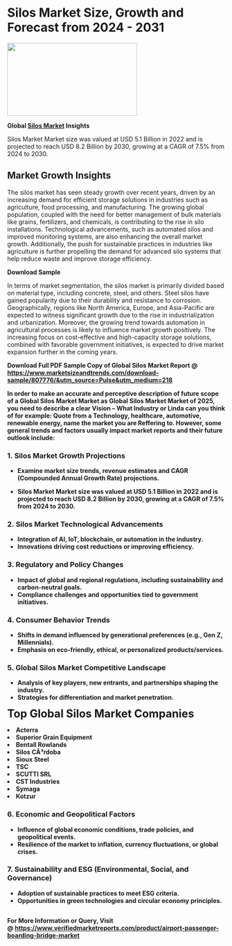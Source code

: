 <H1>Silos Market Size, Growth and Forecast from 2024 - 2031</H1><img class="aligncenter size-medium wp-image-584254" src="https://thirdeyenews.in/wp-content/uploads/2024/09/Global-Market-Research-300x168.jpeg" alt="" width="300" height="168" /><p><strong>Global&nbsp;<a href="https://www.marketsizeandtrends.com/download-sample/807776/&amp;utm_source=Pulse&amp;utm_medium=218">Silos Market</a> Insights</strong></p><p>Silos Market Market size was valued at USD 5.1 Billion in 2022 and is projected to reach USD 8.2 Billion by 2030, growing at a CAGR of 7.5% from 2024 to 2030.</p><p><h2>Market Growth Insights</h2> <p>The silos market has seen steady growth over recent years, driven by an increasing demand for efficient storage solutions in industries such as agriculture, food processing, and manufacturing. The growing global population, coupled with the need for better management of bulk materials like grains, fertilizers, and chemicals, is contributing to the rise in silo installations. Technological advancements, such as automated silos and improved monitoring systems, are also enhancing the overall market growth. Additionally, the push for sustainable practices in industries like agriculture is further propelling the demand for advanced silo systems that help reduce waste and improve storage efficiency.</p> <p><strong>Download Sample</strong></p> <p>In terms of market segmentation, the silos market is primarily divided based on material type, including concrete, steel, and others. Steel silos have gained popularity due to their durability and resistance to corrosion. Geographically, regions like North America, Europe, and Asia-Pacific are expected to witness significant growth due to the rise in industrialization and urbanization. Moreover, the growing trend towards automation in agricultural processes is likely to influence market growth positively. The increasing focus on cost-effective and high-capacity storage solutions, combined with favorable government initiatives, is expected to drive market expansion further in the coming years.</p> <p><strong></p><p><span class=""><strong>Download Full PDF Sample Copy of Global Silos Market Report</strong> @ <a href="https://www.marketsizeandtrends.com/download-sample/807776/&amp;utm_source=Pulse&amp;utm_medium=218" target="_blank">https://www.marketsizeandtrends.com/download-sample/807776/&amp;utm_source=Pulse&amp;utm_medium=218</a></span></p><p>In order to make an accurate and perceptive description of future scope of a Global&nbsp;Silos Market Market as Global&nbsp;Silos Market Market of 2025, you need to describe a clear Vision &ndash; What Industry or Linda can you think of for example: Quote from a Technology, healthcare, automotive, renewable energy, name the market you are Reffering to. However, some general trends and factors usually impact market reports and their future outlook include:</p><h3>1.&nbsp;<strong>Silos Market Growth Projections</strong></h3><ul><li>Examine market size trends, revenue estimates and CAGR (Compounded Annual Growth Rate) projections.</li><li><p>Silos Market Market size was valued at USD 5.1 Billion in 2022 and is projected to reach USD 8.2 Billion by 2030, growing at a CAGR of 7.5% from 2024 to 2030.</p></li></ul><h3>2.&nbsp;<strong>Silos Market Technological Advancements</strong></h3><ul><li>Integration of AI, IoT, blockchain, or automation in the industry.</li><li>Innovations driving cost reductions or improving efficiency.</li></ul><h3>3.&nbsp;<strong>Regulatory and Policy Changes</strong></h3><ul><li>Impact of global and regional regulations, including sustainability and carbon-neutral goals.</li><li>Compliance challenges and opportunities tied to government initiatives.</li></ul><h3>4.&nbsp;<strong>Consumer Behavior Trends</strong></h3><ul><li>Shifts in demand influenced by generational preferences (e.g., Gen Z, Millennials).</li><li>Emphasis on eco-friendly, ethical, or personalized products/services.</li></ul><h3>5.&nbsp;<strong>Global Silos Market Competitive Landscape</strong></h3><ul><li>Analysis of key players, new entrants, and partnerships shaping the industry.</li><li>Strategies for differentiation and market penetration.</li></ul><p data-pm-slice="1 1 []"><span style="color: inherit; font-family: inherit; font-size: 25px;">Top Global Silos Market Companies</span></p><div class="" data-test-id=""><p><li>Acterra</li><li> Superior Grain Equipment</li><li> Bentall Rowlands</li><li> Silos CÃ³rdoba</li><li> Sioux Steel</li><li> TSC</li><li> SCUTTI SRL</li><li> CST Industries</li><li> Symaga</li><li> Kotzur</li></p></div><h3>6.&nbsp;<strong>Economic and Geopolitical Factors</strong></h3><ul><li>Influence of global economic conditions, trade policies, and geopolitical events.</li><li>Resilience of the market to inflation, currency fluctuations, or global crises.</li></ul><h3>7.&nbsp;<strong>Sustainability and ESG (Environmental, Social, and Governance)</strong></h3><ul><li>Adoption of sustainable practices to meet ESG criteria.</li><li>Opportunities in green technologies and circular economy principles.</li></ul><h2><strong style="font-size: 14px;">For More Information or Query, Visit @&nbsp;</strong><a style="background-color: #ffffff; font-size: 14px;" href="https://www.marketsizeandtrends.com/report/silos-market/" target="_blank">https://www.verifiedmarketreports.com/product/airport-passenger-boarding-bridge-market</a></h2>
